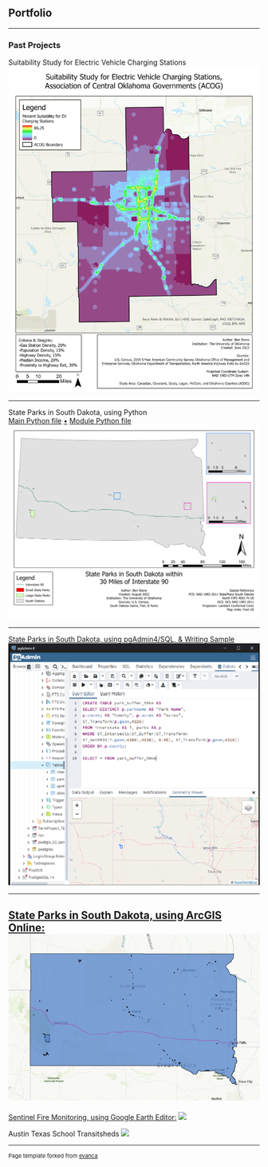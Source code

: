 ## Portfolio

---

### Past Projects

Suitability Study for Electric Vehicle Charging Stations
<img src="images/Stone_OU_MCDA_EV_Suitability_Study.jpg?raw=true"/>

---

State Parks in South Dakota, using Python
<br>
[Main Python file](/pdf/BStone_Main.py) [•]() [Module Python file](/pdf/BStone_MyModule.py)
<img src="images/Stone_OU_Python_StateParks_SouthDakota.png?raw=true"/>

---

[State Parks in South Dakota, using pgAdmin4/SQL, & Writing Sample](/pdf/Stone_OU_DataManagement_TermProject_SDParks.pdf)
<img src="images/Stone_OU_DataManagement_TermProject_CodeExample.png?raw=true"/>

---

[State Parks in South Dakota, using ArcGIS Online:](https://arcg.is/H5izW)
[![State Parks in South Dakota, using ArcGIS Online](images/sd_park_map.PNG)](https://arcg.is/H5izW)
---

[Sentinel Fire Monitoring, using Google Earth Editor:](https://benjaminstone.users.earthengine.app/view/sentinel-fire-monitoring-split-map)
<img src="images/sentinel-fire-split-map.png?raw=true"/>

Austin Texas School Transitsheds
<img src="images/Austin_High_School_Transitsheds.jpg?raw=true"/>

---
<p style="font-size:11px">Page template forked from <a href="https://github.com/evanca/quick-portfolio">evanca</a></p>
<!-- Remove above link if you don't want to attibute -->
